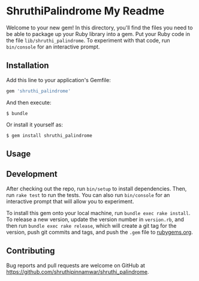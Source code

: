 # ShruthiPalindrome My Readme

Welcome to your new gem! In this directory, you'll find the files you need to be able to package up your Ruby library into a gem. Put your Ruby code in the file `lib/shruthi_palindrome`. To experiment with that code, run `bin/console` for an interactive prompt.



## Installation

Add this line to your application's Gemfile:

```ruby
gem 'shruthi_palindrome'
```

And then execute:

    $ bundle

Or install it yourself as:

    $ gem install shruthi_palindrome

## Usage



## Development

After checking out the repo, run `bin/setup` to install dependencies. Then, run `rake test` to run the tests. You can also run `bin/console` for an interactive prompt that will allow you to experiment.

To install this gem onto your local machine, run `bundle exec rake install`. To release a new version, update the version number in `version.rb`, and then run `bundle exec rake release`, which will create a git tag for the version, push git commits and tags, and push the `.gem` file to [rubygems.org](https://rubygems.org).

## Contributing

Bug reports and pull requests are welcome on GitHub at https://github.com/shruthipinnamwar/shruthi_palindrome.
